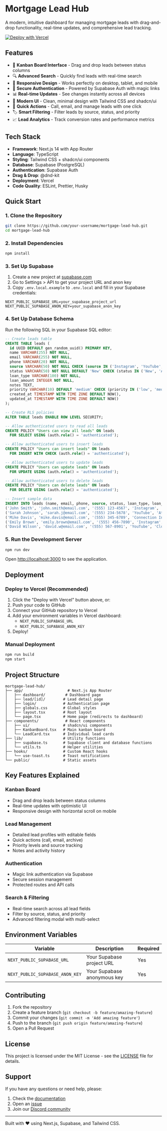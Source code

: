 # Mortgage Lead Hub

A modern, intuitive dashboard for managing mortgage leads with drag-and-drop functionality, real-time updates, and comprehensive lead tracking.

[![Deploy with Vercel](https://vercel.com/button)](https://vercel.com/new/clone?repository-url=https%3A%2F%2Fgithub.com%2Fyour-username%2Fmortgage-lead-hub&env=NEXT_PUBLIC_SUPABASE_URL,NEXT_PUBLIC_SUPABASE_ANON_KEY&envDescription=Supabase%20configuration%20required&envLink=https%3A%2F%2Fsupabase.com%2Fdocs%2Fguides%2Fgetting-started)

## Features

- 🎯 **Kanban Board Interface** - Drag and drop leads between status columns
- 🔍 **Advanced Search** - Quickly find leads with real-time search
- 📱 **Responsive Design** - Works perfectly on desktop, tablet, and mobile
- 🔐 **Secure Authentication** - Powered by Supabase Auth with magic links
- 📊 **Real-time Updates** - See changes instantly across all devices
- 🎨 **Modern UI** - Clean, minimal design with Tailwind CSS and shadcn/ui
- 📧 **Quick Actions** - Call, email, and manage leads with one click
- 🏷️ **Smart Filtering** - Filter leads by source, status, and priority
- 📈 **Lead Analytics** - Track conversion rates and performance metrics

## Tech Stack

- **Framework**: Next.js 14 with App Router
- **Language**: TypeScript
- **Styling**: Tailwind CSS + shadcn/ui components
- **Database**: Supabase (PostgreSQL)
- **Authentication**: Supabase Auth
- **Drag & Drop**: @dnd-kit
- **Deployment**: Vercel
- **Code Quality**: ESLint, Prettier, Husky

## Quick Start

### 1. Clone the Repository

```bash
git clone https://github.com/your-username/mortgage-lead-hub.git
cd mortgage-lead-hub
```

### 2. Install Dependencies

```bash
npm install
```

### 3. Set Up Supabase

1. Create a new project at [supabase.com](https://supabase.com)
2. Go to Settings > API to get your project URL and anon key
3. Copy `.env.local.example` to `.env.local` and fill in your Supabase credentials:

```env
NEXT_PUBLIC_SUPABASE_URL=your_supabase_project_url
NEXT_PUBLIC_SUPABASE_ANON_KEY=your_supabase_anon_key
```

### 4. Set Up Database Schema

Run the following SQL in your Supabase SQL editor:

```sql
-- Create leads table
CREATE TABLE leads (
  id UUID DEFAULT gen_random_uuid() PRIMARY KEY,
  name VARCHAR(255) NOT NULL,
  email VARCHAR(255) NOT NULL,
  phone VARCHAR(20) NOT NULL,
  source VARCHAR(50) NOT NULL CHECK (source IN ('Instagram', 'YouTube', 'Connection Inc.')),
  status VARCHAR(50) NOT NULL DEFAULT 'New' CHECK (status IN ('New', 'Attempted Contact', 'Qualified', 'Closed / Unqualified')),
  loan_type VARCHAR(100) NOT NULL,
  loan_amount INTEGER NOT NULL,
  notes TEXT,
  priority VARCHAR(10) DEFAULT 'medium' CHECK (priority IN ('low', 'medium', 'high')),
  created_at TIMESTAMP WITH TIME ZONE DEFAULT NOW(),
  updated_at TIMESTAMP WITH TIME ZONE DEFAULT NOW()
);

-- Create RLS policies
ALTER TABLE leads ENABLE ROW LEVEL SECURITY;

-- Allow authenticated users to read all leads
CREATE POLICY "Users can view all leads" ON leads
  FOR SELECT USING (auth.role() = 'authenticated');

-- Allow authenticated users to insert leads
CREATE POLICY "Users can insert leads" ON leads
  FOR INSERT WITH CHECK (auth.role() = 'authenticated');

-- Allow authenticated users to update leads
CREATE POLICY "Users can update leads" ON leads
  FOR UPDATE USING (auth.role() = 'authenticated');

-- Allow authenticated users to delete leads
CREATE POLICY "Users can delete leads" ON leads
  FOR DELETE USING (auth.role() = 'authenticated');

-- Insert sample data
INSERT INTO leads (name, email, phone, source, status, loan_type, loan_amount, notes, priority) VALUES
('John Smith', 'john.smith@email.com', '(555) 123-4567', 'Instagram', 'New', 'Conventional', 350000, 'Interested in first-time buyer programs', 'high'),
('Sarah Johnson', 'sarah.j@email.com', '(555) 234-5678', 'YouTube', 'Attempted Contact', 'FHA', 275000, 'Left voicemail, waiting for callback', 'medium'),
('Mike Davis', 'mike.davis@email.com', '(555) 345-6789', 'Connection Inc.', 'Qualified', 'VA Loan', 425000, 'Pre-approved, looking for properties', 'high'),
('Emily Brown', 'emily.brown@email.com', '(555) 456-7890', 'Instagram', 'New', 'Jumbo', 750000, 'High net worth client', 'high'),
('David Wilson', 'david.w@email.com', '(555) 567-8901', 'YouTube', 'Closed / Unqualified', 'Conventional', 300000, 'Credit score too low', 'low');
```

### 5. Run the Development Server

```bash
npm run dev
```

Open [http://localhost:3000](http://localhost:3000) to see the application.

## Deployment

### Deploy to Vercel (Recommended)

1. Click the "Deploy with Vercel" button above, or:
2. Push your code to GitHub
3. Connect your GitHub repository to Vercel
4. Add your environment variables in Vercel dashboard:
   - `NEXT_PUBLIC_SUPABASE_URL`
   - `NEXT_PUBLIC_SUPABASE_ANON_KEY`
5. Deploy!

### Manual Deployment

```bash
npm run build
npm start
```

## Project Structure

```
mortgage-lead-hub/
├── app/                    # Next.js App Router
│   ├── dashboard/         # Dashboard page
│   ├── lead/[id]/        # Lead detail page
│   ├── login/            # Authentication page
│   ├── globals.css       # Global styles
│   ├── layout.tsx        # Root layout
│   └── page.tsx          # Home page (redirects to dashboard)
├── components/            # React components
│   ├── ui/               # shadcn/ui components
│   ├── KanbanBoard.tsx   # Main kanban board
│   └── LeadCard.tsx      # Individual lead cards
├── lib/                  # Utility functions
│   ├── supabase.ts       # Supabase client and database functions
│   └── utils.ts          # Helper utilities
├── hooks/                # Custom React hooks
│   └── use-toast.ts      # Toast notifications
└── public/               # Static assets
```

## Key Features Explained

### Kanban Board

- Drag and drop leads between status columns
- Real-time updates with optimistic UI
- Responsive design with horizontal scroll on mobile

### Lead Management

- Detailed lead profiles with editable fields
- Quick actions (call, email, archive)
- Priority levels and source tracking
- Notes and activity history

### Authentication

- Magic link authentication via Supabase
- Secure session management
- Protected routes and API calls

### Search & Filtering

- Real-time search across all lead fields
- Filter by source, status, and priority
- Advanced filtering modal with multi-select

## Environment Variables

| Variable                        | Description                 | Required |
| ------------------------------- | --------------------------- | -------- |
| `NEXT_PUBLIC_SUPABASE_URL`      | Your Supabase project URL   | Yes      |
| `NEXT_PUBLIC_SUPABASE_ANON_KEY` | Your Supabase anonymous key | Yes      |

## Contributing

1. Fork the repository
2. Create a feature branch (`git checkout -b feature/amazing-feature`)
3. Commit your changes (`git commit -m 'Add amazing feature'`)
4. Push to the branch (`git push origin feature/amazing-feature`)
5. Open a Pull Request

## License

This project is licensed under the MIT License - see the [LICENSE](LICENSE) file for details.

## Support

If you have any questions or need help, please:

1. Check the [documentation](https://github.com/your-username/mortgage-lead-hub/wiki)
2. Open an [issue](https://github.com/your-username/mortgage-lead-hub/issues)
3. Join our [Discord community](https://discord.gg/your-invite)

---

Built with ❤️ using Next.js, Supabase, and Tailwind CSS.
